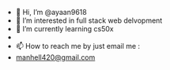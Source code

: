 - 👋 Hi, I’m @ayaan9618
- 👀 I’m interested in full stack web delvopment
- 🌱 I’m currently learning  cs50x
- 
- 📫 How to reach me  by just email me :
- manhell420@gmail.com


